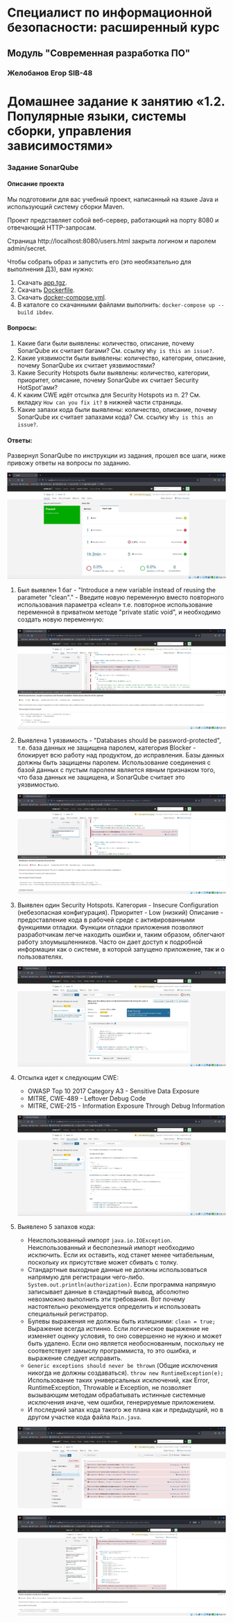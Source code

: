 # Специалист по информационной безопасности: расширенный курс
## Модуль "Современная разработка ПО"
### Желобанов Егор SIB-48

# Домашнее задание к занятию «1.2. Популярные языки, системы сборки, управления зависимостями»

### Задание SonarQube

#### Описание проекта

Мы подготовили для вас учебный проект, написанный на языке Java и использующий систему сборки Maven.

Проект представляет собой веб-сервер, работающий на порту 8080 и отвечающий HTTP-запросам.

Страница http://localhost:8080/users.html закрыта логином и паролем admin/secret.

Чтобы собрать образ и запустить его (это необязательно для выполнения ДЗ), вам нужно:

1. Скачать [app.tgz](assets/app.tgz).
2. Скачать [Dockerfile](assets/Dockerfile).
3. Скачать [docker-compose.yml](assets/docker-compose.yml).
4. В каталоге со скачанными файлами выполнить: `docker-compose up --build ibdev`.

#### Вопросы:

1. Какие баги были выявлены: количество, описание, почему SonarQube их считает багами? См. ссылку `Why is this an issue?`.
2. Какие уязвимости были выявлены: количество, категории, описание, почему SonarQube их считает уязвимостями?
3. Какие Security Hotspots были выявлены: количество, категории, приоритет, описание, почему SonarQube их считает Security HotSpot'ами?
4. К каким CWE идёт отсылка для Security Hotspots из п. 2? См. вкладку `How can you fix it?` в нижней части страницы.
5. Какие запахи кода были выявлены: количество, описание, почему SonarQube их считает запахами кода? См. ссылку `Why is this an issue?`.

#### Ответы:

Развернул SonarQube по инструкции из задания, прошел все шаги, ниже привожу ответы на вопросы по заданию.

![](assets/01_sonarqube_main.jpg)

1. Был выявлен 1 баг - "Introduce a new variable instead of reusing the parameter "clean"." - Введите новую переменную вместо повторного использования параметра «clean»
   т.е. повторное использование переменной в приватном методе "private static void", и необходимо создать новую переменную:

    ![](assets/02_bug.jpg)

2. Выявлена 1 уязвимость - "Databases should be password-protected", т.е. база данных не защищена паролем, категория 
   Blocker - блокирует всю работу над продуктом, до исправления. Базы данных должны быть защищены паролем. Использование 
   соединения с базой данных с пустым паролем является явным признаком того, что база данных не защищена, и SonarQube считает это уязвимостью.

   ![](assets/03_vulnerability.jpg)

3. Выявлен один Security Hotspots. Категория - Insecure Configuration (небезопасная конфигурация). Приоритет - Low (низкий)
   Описание - предоставление кода в рабочей среде с активированными функциями отладки. Функции отладки приложения позволяют разработчикам 
   легче находить ошибки и, таким образом, облегчают работу злоумышленников. Часто он дает доступ к подробной информации как о системе, в которой запущено приложение, так и о пользователях.

   ![](assets/04_security_hotspots.jpg)

4. Отсылка идет к следующим CWE: 
    - OWASP Top 10 2017 Category A3 - Sensitive Data Exposure
    - MITRE, CWE-489 - Leftover Debug Code
    - MITRE, CWE-215 - Information Exposure Through Debug Information

   ![](assets/05_cwe.jpg)

5. Выявлено 5 запахов кода:

   - Неиспользованный импорт `java.io.IOException`. Неиспользованный и бесполезный импорт необходимо исключить. 
     Если их оставить, код станет менее читабельным, поскольку их присутствие может сбивать с толку.
   - Стандартные выходные данные не должны использоваться напрямую для регистрации чего-либо. `System.out.println(authorization)`.
     Если программа напрямую записывает данные в стандартный вывод, абсолютно невозможно выполнить эти требования. 
     Вот почему настоятельно рекомендуется определить и использовать специальный регистратор.
   - Булевы выражения не должны быть излишними: `clean = true;` Выражение всегда истинно. Если логическое выражение не изменяет оценку условия, 
     то оно совершенно не нужно и может быть удалено. 
     Если оно является необоснованным, поскольку не соответствует замыслу программиста, то это ошибка, и выражение следует исправить.
   - `Generic exceptions should never be thrown` (Общие исключения никогда не должны создаваться). `throw new RuntimeException(e);` Использование 
     таких универсальных исключений, как Error, RuntimeException, Throwable и Exception, не позволяет вызывающим методам 
     обрабатывать истинные системные исключения иначе, чем ошибки, генерируемые приложением. 
   - И последний запах кода такого же плана как и предыдущий, но в другом участке кода файла `Main.java`.

    ![](assets/06_code_smell.jpg)

    ![](assets/07_code_smell_2.jpg)
